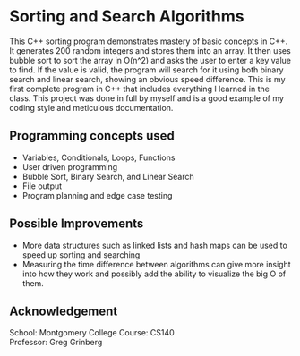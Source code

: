 # Sorting and Search Algorithms
This C++ sorting program demonstrates mastery of basic concepts in C++. It generates 200 random integers and stores them into an array. It then uses bubble sort to sort the array in O(n^2) and asks the user to enter a key value to find. If the value is valid, the program will search for it using both binary search and linear search, showing an obvious speed difference. This is my first complete program in C++ that includes everything I learned in the class. This project was done in full by myself and is a good example of my coding style and meticulous documentation. 

## Programming concepts used
- Variables, Conditionals, Loops, Functions
- User driven programming
- Bubble Sort, Binary Search, and Linear Search
- File output
- Program planning and edge case testing

## Possible Improvements
- More data structures such as linked lists and hash maps can be used to speed up sorting and searching
- Measuring the time difference between algorithms can give more insight into how they work and possibly add the ability to visualize the big O of them. 

## Acknowledgement
School: Montgomery College
Course: CS140  
Professor: Greg Grinberg  
